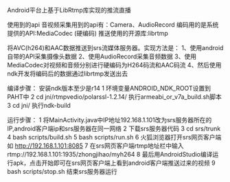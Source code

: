 Android平台上基于LibRtmp库实现的推流直播

使用到的api
    音视频采集用到的api有：Camera、AudioRecord
    编码用的是系统提供的API:MediaCodec (硬编码)
    推送使用的开源库:librtmp

将AVC(h264)和AAC数据推送到srs流媒体服务器。实现方法是： 
   1、使用android自带的API采集摄像头数据
   2、使用AudioRecord采集音频数据
   3、使用MediaCodec对视频和音频分别进行硬编码为H264码流和AAC码流
   4、然后使用ndk开发将编码后的数据通过librtmp发送出去
   
编译步骤：
   安装ndk版本至少是r14
   1 环境变量ANDROID_NDK_ROOT设置到PAHT中
   2 cd jni/rtmpvedio/polarssl-1.2.14/
     执行armeabi_or_v7a_build.sh脚本
   3 cd jni/
     执行ndk-build
     
运行步骤：
   1 将MainActivity.java中IP地址192.168.1.101改为srs服务器所在的IP,android客户端ip和srs服务器在同一网络
   2 下载srs服务器代码
   3 cd srs/trunk
   4 bash scripts/build.sh
   5 bash scripts/run.sh
   6 火狐浏览器打开srs网页客户端 如 http://192.168.1.101:8085
   7 在srs网页客户端rtmp地址栏中输入rtmp://192.168.1.101:1935/zhongjihao/myh264
   8 最后用AndroidStudio编译运行apk，点击开始即可在srs网页客户端上看到android客户端推送过来的视频
   9 bash scripts/stop.sh 结束srs服务器运行

